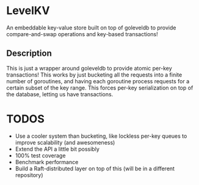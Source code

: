 # LevelKV
An embeddable key-value store built on top of goleveldb to provide compare-and-swap
operations and key-based transactions!

## Description
This is just a wrapper around goleveldb to provide atomic per-key transactions!
This works by just bucketing all the requests into a finite number of goroutines,
and having each goroutine process requests for a certain subset of the key
range. This forces per-key serialization on top of the database, letting us have
transactions.

# TODOS
- Use a cooler system than bucketing, like lockless per-key queues to improve
scalability (and awesomeness)
- Extend the API a little bit possibly
- 100% test coverage
- Benchmark performance
- Build a Raft-distributed layer on top of this (will be in a different repository)
